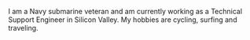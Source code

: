 I am a Navy submarine veteran and am currently working as a Technical Support Engineer in Silicon Valley. My hobbies are cycling, surfing and traveling.
